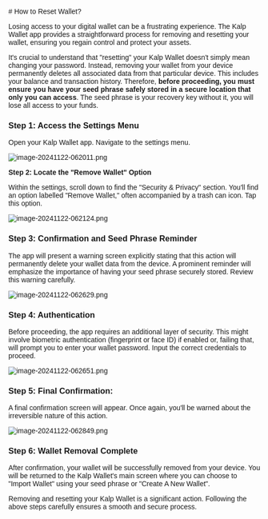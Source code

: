 <style>  body { font-family: "Source Sans 3", sans-serif!important; }</style>
<link href="https://fonts.googleapis.com/css2?family=Source+Sans+3:ital,wght@0,200..900;1,200..900&display=swap" rel="stylesheet">    
<link rel="stylesheet" href="https://fonts.googleapis.com/icon?family=Material+Icons">
# How to Reset Wallet?

Losing access to your digital wallet can be a frustrating experience. The Kalp Wallet app provides a straightforward process for removing and resetting your wallet, ensuring you regain control and protect your assets.

It's crucial to understand that "resetting" your Kalp Wallet doesn't simply mean changing your password. Instead, removing your wallet from your device permanently deletes all associated data from that particular device. This includes your balance and transaction history. Therefore, **before proceeding, you must ensure you have your seed phrase safely stored in a secure location that only you can access**. The seed phrase is your recovery key without it, you will lose all access to your funds.

### **Step 1: Access the Settings Menu**

Open your Kalp Wallet app. Navigate to the settings menu.

![image-20241122-062011.png](https://docs-images-kalp-studio.s3.ap-south-1.amazonaws.com/Kalp+Wallet+Mobile/7.How+to+reset+wallet/RW+1.png)

**Step 2: Locate the "Remove Wallet" Option**

Within the settings, scroll down to find the "Security & Privacy" section. You'll find an option labelled "Remove Wallet," often accompanied by a trash can icon. Tap this option.

![image-20241122-062124.png](https://docs-images-kalp-studio.s3.ap-south-1.amazonaws.com/Kalp+Wallet+Mobile/7.How+to+reset+wallet/RW+2.png)

### **Step 3: Confirmation and Seed Phrase Reminder**

The app will present a warning screen explicitly stating that this action will permanently delete your wallet data from the device. A prominent reminder will emphasize the importance of having your seed phrase securely stored. Review this warning carefully.

![image-20241122-062629.png](https://docs-images-kalp-studio.s3.ap-south-1.amazonaws.com/Kalp+Wallet+Mobile/7.How+to+reset+wallet/RW+3.png)

### **Step 4: Authentication**

Before proceeding, the app requires an additional layer of security. This might involve biometric authentication (fingerprint or face ID) if enabled or, failing that, will prompt you to enter your wallet password. Input the correct credentials to proceed.

![image-20241122-062651.png](https://docs-images-kalp-studio.s3.ap-south-1.amazonaws.com/Kalp+Wallet+Mobile/7.How+to+reset+wallet/RW+4.png)

### **Step 5: Final Confirmation:**

A final confirmation screen will appear. Once again, you'll be warned about the irreversible nature of this action.

![image-20241122-062849.png](https://docs-images-kalp-studio.s3.ap-south-1.amazonaws.com/Kalp+Wallet+Mobile/7.How+to+reset+wallet/RW+5.png)

### **Step 6: Wallet Removal Complete**

After confirmation, your wallet will be successfully removed from your device. You will be returned to the Kalp Wallet's main screen where you can choose to "Import Wallet" using your seed phrase or "Create A New Wallet".

Removing and resetting your Kalp Wallet is a significant action. Following the above steps carefully ensures a smooth and secure process.